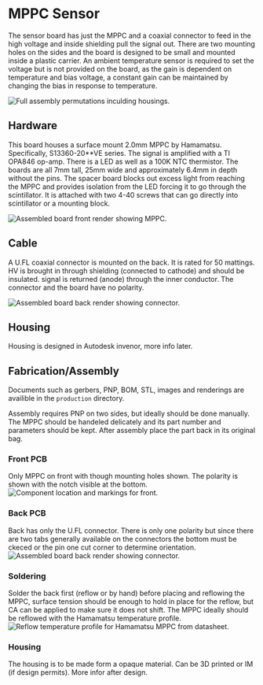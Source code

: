 # MPPC Sensor
The sensor board has just the MPPC and a coaxial connector to feed in the high voltage and inside shielding pull the signal out. There are two mounting holes on the sides and the board is designed to be small and mounted inside a plastic carrier. An ambient temperature sensor is required to set the voltage but is not provided on the board, as the gain is dependent on temperature and bias voltage, a constant gain can be maintained by changing the bias in response to temperature.

![][renderAssembly]

## Hardware
This board houses a surface mount 2.0mm MPPC by Hamamatsu. Specifically, S13360-20**VE series. The signal is amplified with a TI OPA846 op-amp. There is a LED as well as a 100K NTC thermistor. The boards are all 7mm tall, 25mm wide and approximately 6.4mm in depth without the pins. The spacer board blocks out excess light from reaching the MPPC and provides isolation from the LED forcing it to go through the scintillator. It is attached with two 4-40 screws that can go directly into scintillator or a mounting block. 

![][renderFront]

## Cable
A U.FL coaxial connector is mounted on the back. It is rated for 50 mattings. HV is brought in through shielding (connected to cathode) and should be insulated. signal is returned (anode) through the inner conductor. The connector and the board have no polarity.

![][renderBack]

## Housing
Housing is designed in Autodesk invenor, more info later.

## Fabrication/Assembly
Documents such as gerbers, PNP, BOM, STL, images and renderings are availible in the `production` directory.

Assembly requires PNP on two sides, but ideally should be done manually. The MPPC should be handeled delicately and its part number and parameters should be kept. After assembly place the part back in its original bag. 

### Front PCB
Only MPPC on front with though mounting holes shown. The polarity is shown with the notch visible at the bottom. 
![][frontAsy]

### Back PCB
Back has only the U.FL connector. There is only one polarity but since there are two tabs generally available on the connectors the bottom must be ckeced or the pin one cut corner to determine orientation.
![][backAsy]

### Soldering
Solder the back first (reflow or by hand) before placing and reflowing the MPPC, surface tension should be enough to hold in place for the reflow, but CA can be applied to make sure it does not shift. The MPPC ideally should be reflowed with the Hamamatsu temperature profile.
![][mppcTemp]

### Housing
The housing is to be made form a opaque material. Can be 3D printed or IM (if design permits). More infor after design.

[renderAssembly]: production/images/renderBack.png "Full assembly permutations inculding housings."
[renderFront]: production/images/renderFront.png "Assembled board front render showing MPPC."
[renderBack]: production/images/renderBack.png "Assembled board back render showing connector."
[frontAsy]: production/images/frontAsy.png "Component location and markings for front."
[backAsy]: production/images/backAsy.png "Assembled board back render showing connector."
[mppcTemp]: production/images/mppcTemp.png "Reflow temperature profile for Hamamatsu MPPC from datasheet."


